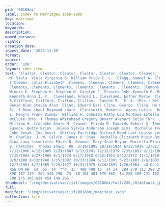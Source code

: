 ```yaml
---
pid: '00108mi'
label: Index to Marriages 1869-1989
key: marriage
location: 
keywords: 
description: 
named_persons: 
rights: 
creation_date: 
ingest_date: '2023-11-09'
format: 
source: 
order: '108'
layout: cmhc_item
text: 'Cleator, Cleator, Cleator, Cleator, Cleator. Cleator, Cleaver,  John  Louise
  M. Viola  Viola Virginia B. William Price C. L.  Clegg, Samuel W. Clem, Mary (Mrs.
  ) Clemen, Julia Elizabeth  Clemens, Clemens, Clemens, Clemens, Clemens, Clements,
  Clements, Clements, Clements, Clements, Clements , Clementz. Clemons,  Joseph Mamie
  Minnie G. Stephen H. Stephen H. Carolyn J. Frances John Kenneth G. Mary Richard
  Kenneth Anna J. ©.  Cleveland, Arnold L. Cleveland, Esther Marie  Cleveland, William  Cliffe,
  B Clifford, Clifford, Clifton, Clifton,  lanche M.  E. A. (Mrs.) Nellie (Mrs. )
  David Alan Steven Alan  Cline, Edward Ear] Cline, George  Cline, Ha Cline, Mi Cline,
  Ri  1 Dean chael Raymond chard  Clinesmith, Roberta  Agnes Lutzic  Ralph C. Lee  Richard
  S. Henyrs Frank Vidmar  William A. Johnson Kathy Lou Montano Estella Walker  Annie
  McClure (Mrs. ) Thomas Whitehead Gregory Bonarr Arehart Celia Turk  James Dougherty
  William H. Crocombe Annie M. Craven  Frieda M. Eawards Robert G. Thompson Martin
  Suseck  Betty Brink  Juleen Sylvia Anderson Joseph Sims  Michelle Yvonne Prince
  John Sesak  Ida Smart  Shirley Partridge Richard Reed Last Louise Leville  William
  W. Charles  J. W. Calvin  James O''Shay  Rochelle Elizabeth Kusin Rose Loney Shepherd
  Gina Lana Lesmeister Edith N. Kennon  Mary Jean Bryant Marcella Elaine Watts M.
  B. Fletcher  Thomas Sharp  98  2/10/1905 10/18/1934 6/22/1936 12/21/1954 7/26/1937
  7/12/1980 4/15/1889 1/29/1887 3/17/1881 12/15/1979 7/19/1891 9/12/1900 6/28/1893
  7/15/1902 6/27/1906 6/1/1974 6/17/1918 6/12/1915 5/12/1972 11/1/1910 5/2/1986 3/28/1914
  9/9/1880 8/13/1948 1/15/1982 10/13/1884 6/12/1901 5/22/1883 2/6/1883 1/27/1987 6/17/1989
  12/7/1981 6/7/1905 7/25/1977 10/31/1975 8/10/1891 1/26/1904  oO Oo © © Ww  WO oO  OO  S
  NSW DN DH  14  oo  14  ™“d  15  480 489 15  14 14  294 279 313 288 352 967  27 314  48
  890 157 119  204 348 290  73  10 101 481 579 565  14 206 189 221 152 153 142 210
  780 175 305 634 454 148 265 '
thumbnail: "/img/derivatives/iiif/images/00108mi/full/250,/0/default.jpg"
full: 
manifest: "/img/derivatives/iiif/00108mi/manifest.json"
collection: life
---
```

